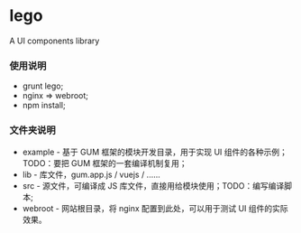 # lego
A UI components library

### 使用说明
  - grunt lego;
  - nginx => webroot;
  - npm install;

### 文件夹说明
  - example - 基于 GUM 框架的模块开发目录，用于实现 UI 组件的各种示例；TODO：要把 GUM 框架的一套编译机制复用；
  - lib - 库文件，gum.app.js / vuejs / ......
  - src - 源文件，可编译成 JS 库文件，直接用给模块使用；TODO：编写编译脚本;
  - webroot - 网站根目录，将 nginx 配置到此处，可以用于测试 UI 组件的实际效果。